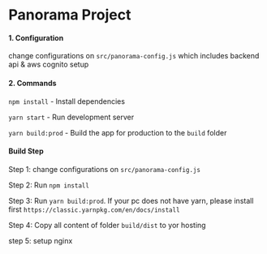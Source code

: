 # Panorama Project

#### 1. Configuration
change configurations on `src/panorama-config.js` which includes backend api & aws cognito setup

#### 2. Commands

`npm install` - Install dependencies <br />

`yarn start` - Run development server <br />

`yarn build:prod` - Build the app for production to the `build` folder <br />

#### Build Step ####
Step 1: change configurations on `src/panorama-config.js`

Step 2: Run `npm install`

Step 3: Run `yarn build:prod`. If your pc does not have yarn, please install first `https://classic.yarnpkg.com/en/docs/install`

Step 4: Copy all content of folder `build/dist` to yor hosting

step 5: setup nginx
